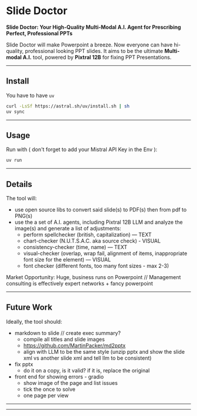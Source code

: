# Slide Doctor

**Slide Doctor: Your High-Quality Multi-Modal A.I. Agent for Prescribing Perfect, Professional PPTs**

Slide Doctor will make Powerpoint a breeze. Now everyone can have hi-quality, professional looking PPT slides. It aims to be the ultimate **Multi-modal A.I.** tool, powered by **Pixtral 12B** for fixing PPT Presentations.

---

## Install

You have to have `uv`

```sh
curl -LsSf https://astral.sh/uv/install.sh | sh
uv sync
```

---

## Usage

Run with ( don't forget to add your Mistral API Key in the Env ):

```sh
uv run
```

---

## Details

The tool will:

- use open source libs to convert said slide(s) to PDF(s) then from pdf to PNG(s)
- use the a set of A.I. agents, including Pixtral 12B LLM and analyze the image(s) and generate a list of adjustments:
	* perform spellchecker (british, capitalization) — TEXT
	* chart-checker (N.U.T.S.A.C. aka source check) - VISUAL
	* consistency-checker (time, name) — TEXT
	* visual-checker (overlap, wrap fail, alignment of items, inappropriate font size for the element) — VISUAL
	* font checker (different fonts, too many font sizes - max 2-3)

Market Opportunity: Huge, business runs on Powerpoint // Management consulting is effectively expert networks + fancy powerpoint

---

## Future Work

Ideally, the tool should:

- markdown to slide // create exec summary?
    - compile all titles and slide images
    - https://github.com/MartinPacker/md2pptx
    - align with LLM to be the same style (unzip pptx and show the slide xml vs another slide xml and tell llm to be consistent)
- fix pptx
    - do it on a copy, is it valid? if it is, replace the original
- front end for showing errors - gradio
    - show image of the page and list issues
    - tick the once to solve
    - one page per view

---

---
